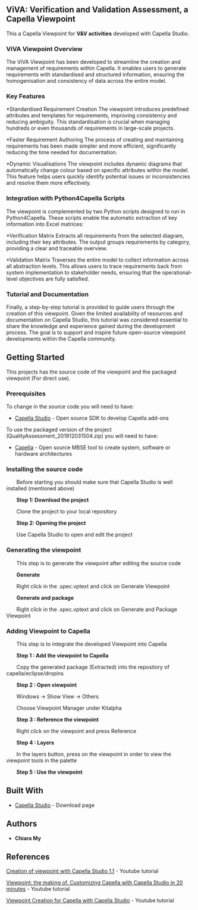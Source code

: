 ## ViVA: Verification and Validation Assessment, a Capella Viewpoint
This a Capella Viewpoint for **V&V activities** developed with Capella Studio. 

### ViVA Viewpoint Overview

The ViVA Viewpoint has been developed to streamline the creation and management of requirements within Capella.
It enables users to generate requirements with standardised and structured information, ensuring the homogenisation and consistency of data across the entire model.

### Key Features

*Standardised Requirement Creation
The viewpoint introduces predefined attributes and templates for requirements, improving consistency and reducing ambiguity.
This standardisation is crucial when managing hundreds or even thousands of requirements in large-scale projects.

*Faster Requirement Authoring
The process of creating and maintaining requirements has been made simpler and more efficient, significantly reducing the time needed for documentation.

*Dynamic Visualisations
The viewpoint includes dynamic diagrams that automatically change colour based on specific attributes within the model.
This feature helps users quickly identify potential issues or inconsistencies and resolve them more effectively.

### Integration with Python4Capella Scripts

The viewpoint is complemented by two Python scripts designed to run in Python4Capella.
These scripts enable the automatic extraction of key information into Excel matrices:

*Verification Matrix
Extracts all requirements from the selected diagram, including their key attributes.
The output groups requirements by category, providing a clear and traceable overview.

*Validation Matrix
Traverses the entire model to collect information across all abstraction levels.
This allows users to trace requirements back from system implementation to stakeholder needs, ensuring that the operational-level objectives are fully satisfied.

### Tutorial and Documentation

Finally, a step-by-step tutorial is provided to guide users through the creation of this viewpoint.
Given the limited availability of resources and documentation on Capella Studio, this tutorial was considered essential to share the knowledge and experience gained during the development process.
The goal is to support and inspire future open-source viewpoint developments within the Capella community.


## Getting Started

This projects has the source code of the viewpoint and the packaged viewpoint (For direct use).

### Prerequisites
To change in the source code you will need to have:
* [Capella Studio](https://www.eclipse.org/capella/download.html) - Open source SDK to develop Capella add-ons

To use the packaged version of the project (QualityAssessment_201912031504.zip) you will need to have:
* [Capella](https://www.eclipse.org/capella/download.html) - Open source MBSE tool to create system, software or hardware architectures


### Installing the source code
  &nbsp;&nbsp;&nbsp;&nbsp;&nbsp;&nbsp; Before starting you should make sure that Capella Studio is well installed (mentioned above)

  &nbsp;&nbsp;&nbsp;&nbsp;&nbsp;&nbsp; **Step 1: Download the project**

  &nbsp;&nbsp;&nbsp;&nbsp;&nbsp;&nbsp; Clone the project to your local repository

  &nbsp;&nbsp;&nbsp;&nbsp;&nbsp;&nbsp; **Step 2: Opening the project**

  &nbsp;&nbsp;&nbsp;&nbsp;&nbsp;&nbsp; Use Capella Studio to open and edit the project

### Generating the viewpoint
  &nbsp;&nbsp;&nbsp;&nbsp;&nbsp;&nbsp; This step is to generate the viewpoint after editing the source code

  &nbsp;&nbsp;&nbsp;&nbsp;&nbsp;&nbsp; **Generate**
  
  &nbsp;&nbsp;&nbsp;&nbsp;&nbsp;&nbsp; Right click in the .spec.vptext and click on Generate Viewpoint

  &nbsp;&nbsp;&nbsp;&nbsp;&nbsp;&nbsp; **Generate and package**
  
  &nbsp;&nbsp;&nbsp;&nbsp;&nbsp;&nbsp; Right click in the .spec.vptext and click on Generate and Package Viewpoint

### Adding Viewpoint to Capella
  &nbsp;&nbsp;&nbsp;&nbsp;&nbsp;&nbsp; This step is to integrate the developed Viewpoint into Capella 
  
  &nbsp;&nbsp;&nbsp;&nbsp;&nbsp;&nbsp; **Step 1 : Add the viewpoint to Capella**
  
  &nbsp;&nbsp;&nbsp;&nbsp;&nbsp;&nbsp; Copy the generated package (Extracted) into the repository of capella/eclipse/dropins 

  &nbsp;&nbsp;&nbsp;&nbsp;&nbsp;&nbsp; **Step 2 : Open viewpoint**
  
  &nbsp;&nbsp;&nbsp;&nbsp;&nbsp;&nbsp; Windows -> Show View -> Others
  
  &nbsp;&nbsp;&nbsp;&nbsp;&nbsp;&nbsp; Choose Viewpoint Manager under Kitalpha
  
  &nbsp;&nbsp;&nbsp;&nbsp;&nbsp;&nbsp; **Step 3 : Reference the viewpoint**
  
  &nbsp;&nbsp;&nbsp;&nbsp;&nbsp;&nbsp; Right click on the viewpoint and press Reference
  
  &nbsp;&nbsp;&nbsp;&nbsp;&nbsp;&nbsp; **Step 4 : Layers**
  
  &nbsp;&nbsp;&nbsp;&nbsp;&nbsp;&nbsp; In the layers button, press on the viewpoint in order to view the viewpoint tools in the palette
	
  &nbsp;&nbsp;&nbsp;&nbsp;&nbsp;&nbsp; **Step 5 : Use the viewpoint**
  

## Built With

* [Capella Studio](https://www.eclipse.org/capella/download.html) - Download page


## Authors
* **Chiara My** 


## References
[Creation of viewpoint with Capella Studio 1.1](https://www.youtube.com/watch?v=zvIzyDxAj1c&t=301s) - Youtube tutorial

[Viewpoint: the making of. Customizing Capella with Capella Studio in 20 minutes](https://www.youtube.com/watch?v=lhNvmjHRa0o) - Youtube tutorial

[Viewpoint Creation for Capella with Capella Studio](https://www.youtube.com/watch?v=NWCyKsPfc2Y&t=232s) - Youtube tutorial
